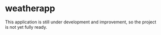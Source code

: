# weatherapp
This application is still under development and improvement, so the project is not yet fully ready.
